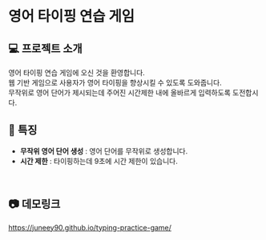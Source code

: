 # 영어 타이핑 연습 게임

## 💻 프로젝트 소개
영어 타이핑 연습 게임에 오신 것을 환영합니다.<br>
웹 기반 게임으로 사용자가 영어 타이핑을 향상시킬 수 있도록 도와줍니다.<br>
무작위로 영어 단어가 제시되는데 주어진 시간제한 내에 올바르게 입력하도록 도전합시다.<br>

## 📌 특징
<ul>
  <li><strong>무작위 영어 단어 생성</strong> : 영어 단어를 무작위로 생성합니다.</li>
  <li><strong>시간 제한</strong> : 타이핑하는데 9초에 시간 제한이 있습니다.</li>
</ul>
<br>

## 📷 데모링크
https://juneey90.github.io/typing-practice-game/
